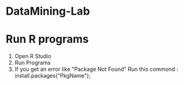 # DataMining-Lab
# Run R programs
1) Open R Studio
2) Run Programs
3) If you get an error like "Package Not Found"
Run this commond : install.packages("PkgName");
